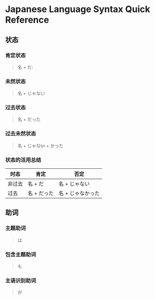 # Japanese Language Syntax Quick Reference

## 状态

### 肯定状态
> 名 + だ:

### 未然状态
> 名 + じゃない

### 过去状态
> 名 + だった

### 过去未然状态
> 名 + じゃな~~い~~ + かった

### 状态的活用总结
时态 | 肯定 | 否定
--- | --- | ---
非过去 | 名 + だ | 名 + じゃない
过去 | 名 + だった | 名 + じゃなかった




## 助词

### 主题助词
> は

### 包含主题助词
> も

### 主语识别助词
> が

